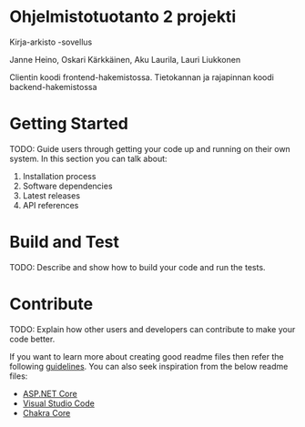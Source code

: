 # Ohjelmistotuotanto 2 projekti 
Kirja-arkisto -sovellus

Janne Heino,
Oskari Kärkkäinen,
Aku Laurila,
Lauri Liukkonen

Clientin koodi frontend-hakemistossa.
Tietokannan ja rajapinnan koodi backend-hakemistossa




# Getting Started
TODO: Guide users through getting your code up and running on their own system. In this section you can talk about:
1.	Installation process
2.	Software dependencies
3.	Latest releases
4.	API references

# Build and Test
TODO: Describe and show how to build your code and run the tests. 

# Contribute
TODO: Explain how other users and developers can contribute to make your code better. 

If you want to learn more about creating good readme files then refer the following [guidelines](https://docs.microsoft.com/en-us/azure/devops/repos/git/create-a-readme?view=azure-devops). You can also seek inspiration from the below readme files:
- [ASP.NET Core](https://github.com/aspnet/Home)
- [Visual Studio Code](https://github.com/Microsoft/vscode)
- [Chakra Core](https://github.com/Microsoft/ChakraCore)